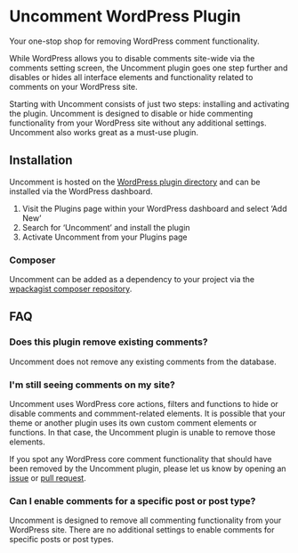 # Uncomment WordPress Plugin

Your one-stop shop for removing WordPress comment functionality.

While WordPress allows you to disable comments site-wide via the comments setting screen, the Uncomment plugin goes one step further and disables or hides all interface elements and functionality related to comments on your WordPress site.

Starting with Uncomment consists of just two steps: installing and activating the plugin. Uncomment is designed to disable or hide commenting functionality from your WordPress site without any additional settings. Uncomment also works great as a must-use plugin.

## Installation

Uncomment is hosted on the [WordPress plugin directory](https://wordpress.org/plugins/uncomment/) and can be installed via the WordPress dashboard.

1. Visit the Plugins page within your WordPress dashboard and select ‘Add New’
1. Search for ‘Uncomment’ and install the plugin
1. Activate Uncomment from your Plugins page

### Composer

Uncomment can be added as a dependency to your project via the [wpackagist composer repository](https://wpackagist.org/search?q=uncomment).

## FAQ

### Does this plugin remove existing comments?

Uncomment does not remove any existing comments from the database.

### I'm still seeing comments on my site?

Uncomment uses WordPress core actions, filters and functions to hide or disable comments and commment-related elements. It is possible that your theme or another plugin uses its own custom comment elements or functions. In that case, the Uncomment plugin is unable to remove those elements.

If you spot any WordPress core comment functionality that should have been removed by the Uncomment plugin, please let us know by opening an [issue](https://github.com/functionsfile/uncomment/issues) or [pull request](https://github.com/functionsfile/uncomment/pulls).

### Can I enable comments for a specific post or post type?

Uncomment is designed to remove all commenting functionality from your WordPress site. There are no additional settings to enable comments for specific posts or post types.
